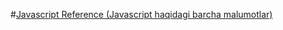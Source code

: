 #[Javascript Reference (Javascript haqidagi barcha malumotlar)](https://developer.mozilla.org/en-US/docs/Web/JavaScript/Reference)